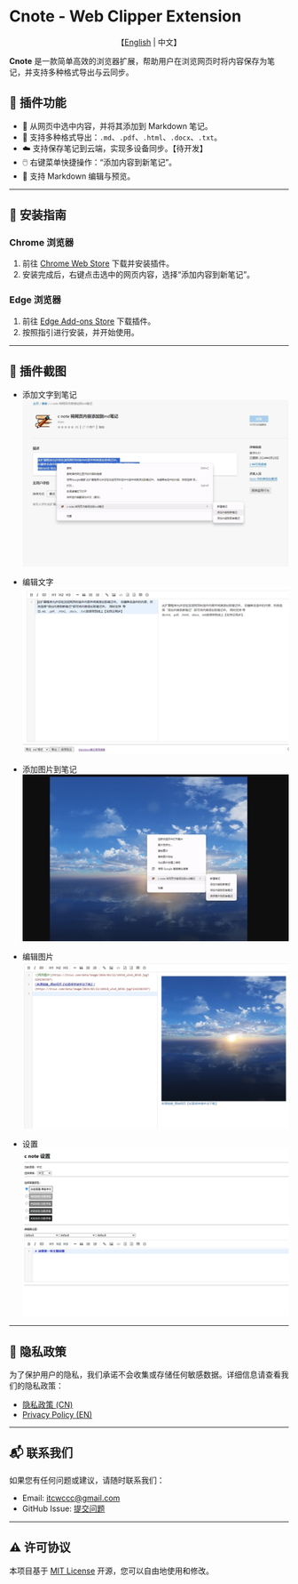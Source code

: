 # Cnote - Web Clipper Extension

<p align="center">
    【<a href="/README.md">English</a>   |   中文】
</p>

**Cnote** 是一款简单高效的浏览器扩展，帮助用户在浏览网页时将内容保存为笔记，并支持多种格式导出与云同步。

## 🌟 **插件功能**
- 📝 从网页中选中内容，并将其添加到 Markdown 笔记。
- 📑 支持多种格式导出：`.md`、`.pdf`、`.html`、`.docx`、`.txt`。
- ☁️ 支持保存笔记到云端，实现多设备同步。【待开发】
- 🖱️ 右键菜单快捷操作：“添加内容到新笔记”。
- 🎨 支持 Markdown 编辑与预览。

---

## 🚀 **安装指南**

### **Chrome 浏览器**
1. 前往 [Chrome Web Store](https://chromewebstore.google.com/detail/adckfinclpmhjnijmeeejkdhocikacgd/preview?hl=zh-CN&authuser=0) 下载并安装插件。
2. 安装完成后，右键点击选中的网页内容，选择“添加内容到新笔记”。

### **Edge 浏览器**
1. 前往 [Edge Add-ons Store](https://microsoftedge.microsoft.com/addons/detail/bdcofhehaohhfckpelmkkpmigoemecpp) 下载插件。
2. 按照指引进行安装，并开始使用。

---

## 📸 **插件截图**
* 添加文字到笔记
  ![添加文字到笔记](../images/zh/c1.png)

* 编辑文字
  ![编辑文字](../images/zh/c2.png)

* 添加图片到笔记
  ![添加图片到笔记](../images/zh/c3.png)

* 编辑图片
  ![编辑图片](../images/zh/c4.png)

* 设置
  ![设置](../images/zh/c5.png)

---

## 📄 **隐私政策**

为了保护用户的隐私，我们承诺不会收集或存储任何敏感数据。详细信息请查看我们的隐私政策：  
- [隐私政策 (CN)](https://itcwc.github.io/c-note-extension/cn/privacy-policy.html)  
- [Privacy Policy (EN)](https://itcwc.github.io/c-note-extension/en/privacy-policy.html)  

---

<!-- ## 🛠️ **开发和贡献**

欢迎任何形式的贡献！请先 Fork 仓库，然后提交 PR。  
开发者指南请参考 [CONTRIBUTING.md](CONTRIBUTING.md)。

--- -->

## 📬 **联系我们**

如果您有任何问题或建议，请随时联系我们：  
- Email: itcwccc@gmail.com  
- GitHub Issue: [提交问题](https://github.com/itcwc/c-note-extension/issues)

---

## ⚠️ **许可协议**

本项目基于 [MIT License](LICENSE) 开源，您可以自由地使用和修改。
